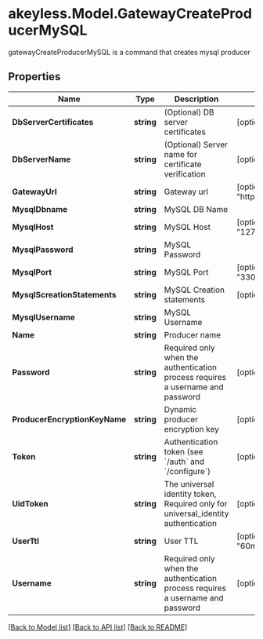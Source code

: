 # akeyless.Model.GatewayCreateProducerMySQL
gatewayCreateProducerMySQL is a command that creates mysql producer
## Properties

Name | Type | Description | Notes
------------ | ------------- | ------------- | -------------
**DbServerCertificates** | **string** | (Optional) DB server certificates | [optional] 
**DbServerName** | **string** | (Optional) Server name for certificate verification | [optional] 
**GatewayUrl** | **string** | Gateway url | [optional] [default to "http://localhost:8000"]
**MysqlDbname** | **string** | MySQL DB Name | 
**MysqlHost** | **string** | MySQL Host | [optional] [default to "127.0.0.1"]
**MysqlPassword** | **string** | MySQL Password | 
**MysqlPort** | **string** | MySQL Port | [optional] [default to "3306"]
**MysqlScreationStatements** | **string** | MySQL Creation statements | [optional] 
**MysqlUsername** | **string** | MySQL Username | 
**Name** | **string** | Producer name | 
**Password** | **string** | Required only when the authentication process requires a username and password | [optional] 
**ProducerEncryptionKeyName** | **string** | Dynamic producer encryption key | [optional] 
**Token** | **string** | Authentication token (see &#x60;/auth&#x60; and &#x60;/configure&#x60;) | [optional] 
**UidToken** | **string** | The universal identity token, Required only for universal_identity authentication | [optional] 
**UserTtl** | **string** | User TTL | [optional] [default to "60m"]
**Username** | **string** | Required only when the authentication process requires a username and password | [optional] 

[[Back to Model list]](../README.md#documentation-for-models) [[Back to API list]](../README.md#documentation-for-api-endpoints) [[Back to README]](../README.md)

